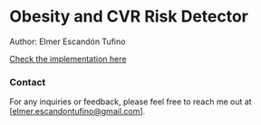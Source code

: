 # Obesity and CVR Risk Detector

Author: Elmer Escandón Tufino

[Check the implementation here](https://obechalleesc.streamlit.app/)

### Contact

For any inquiries or feedback, please feel free to reach me out at [elmer.escandontufino@gmail.com].
